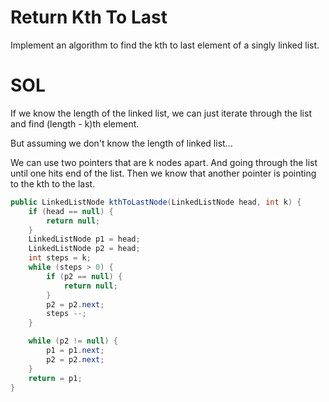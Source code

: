 # Return Kth To Last

Implement an algorithm to find the kth to last element of a singly linked list.

# SOL

If we know the length of the linked list, we can just iterate through the list
and find (length - k)th element.

But assuming we don't know the length of linked list...

We can use two pointers that are k nodes apart.
And going through the list until one hits end of the list.
Then we know that another pointer is pointing to the kth to the last.

```java
public LinkedListNode kthToLastNode(LinkedListNode head, int k) {
    if (head == null) {
        return null;
    }
    LinkedListNode p1 = head;
    LinkedListNode p2 = head;
    int steps = k;
    while (steps > 0) {
        if (p2 == null) {
            return null;
        }
        p2 = p2.next;
        steps --;
    }

    while (p2 != null) {
        p1 = p1.next;
        p2 = p2.next;
    }
    return = p1;
}

```
